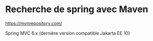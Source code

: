 # Recherche de spring avec Maven
  https://mvnrepository.com/


  Spring MVC 6.x (dernière version compatible Jakarta EE 10)